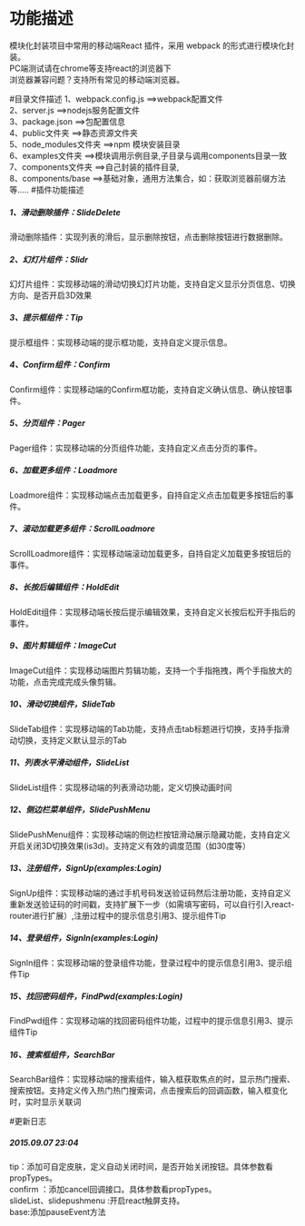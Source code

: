 # 功能描述
模块化封装项目中常用的移动端React 插件，采用 webpack 的形式进行模块化封装。<br/>
PC端测试请在chrome等支持react的浏览器下<br />
浏览器兼容问题？支持所有常见的移动端浏览器。

#目录文件描述
1、webpack.config.js  ==>webpack配置文件<br />
2、server.js          ==>nodejs服务配置文件<br />
3、package.json       ==>包配置信息<br />
4、public文件夹       ==>静态资源文件夹 <br />
5、node_modules文件夹 ==>npm 模块安装目录<br />
6、examples文件夹     ==>模块调用示例目录,子目录与调用components目录一致<br />
7、components文件夹   ==>自己封装的插件目录,<br />
8、components/base    ==>基础对象，通用方法集合，如：获取浏览器前缀方法等.....
#插件功能描述
<h5>1、滑动删除插件：SlideDelete</h5>
<p>滑动删除插件：实现列表的滑后，显示删除按钮，点击删除按钮进行数据删除。<p>
<h5>2、幻灯片组件：Slidr</h5>
<p>幻灯片组件：实现移动端的滑动切换幻灯片功能，支持自定义显示分页信息、切换方向、是否开启3D效果<p>
<h5>3、提示框组件：Tip</h5>
<p>提示框组件：实现移动端的提示框功能，支持自定义提示信息。<p>
<h5>4、Confirm组件：Confirm</h5>
<p>Confirm组件：实现移动端的Confirm框功能，支持自定义确认信息、确认按钮事件。<p>
<h5>5、分页组件：Pager</h5>
<p>Pager组件：实现移动端的分页组件功能，支持自定义点击分页的事件。<p>
<h5>6、加载更多组件：Loadmore</h5>
<p>Loadmore组件：实现移动端点击加载更多，自持自定义点击加载更多按钮后的事件。<p>
<h5>7、滚动加载更多组件：ScrollLoadmore</h5>
<p>ScrollLoadmore组件：实现移动端滚动加载更多，自持自定义加载更多按钮后的事件。<p>
<h5>8、长按后编辑组件：HoldEdit</h5>
<p>HoldEdit组件：实现移动端长按后提示编辑效果，支持自定义长按后松开手指后的事件。<p>
<h5>9、图片剪辑组件：ImageCut</h5>
<p>ImageCut组件：实现移动端图片剪辑功能，支持一个手指拖拽，两个手指放大的功能，点击完成完成头像剪辑。<p>
<h5>10、滑动切换组件，SlideTab</h5>
<p>SlideTab组件：实现移动端的Tab功能，支持点击tab标题进行切换，支持手指滑动切换，支持定义默认显示的Tab<p>
<h5>11、列表水平滑动组件，SlideList</h5>
<p>SlideList组件：实现移动端的列表滑动功能，定义切换动画时间<p>
<h5>12、侧边栏菜单组件，SlidePushMenu</h5>
<p>SlidePushMenu组件：实现移动端的侧边栏按钮滑动展示隐藏功能，支持自定义开启关闭3D切换效果(is3d)。支持定义有效的调度范围（如30度等）<p>
<h5>13、注册组件，SignUp(examples:Login)</h5>
<p>SignUp组件：实现移动端的通过手机号码发送验证码然后注册功能，支持自定义重新发送验证码的时间戳，支持扩展下一步（如需填写密码，可以自行引入react-router进行扩展）,注册过程中的提示信息引用3、提示组件Tip<p>
<h5>14、登录组件，SignIn(examples:Login)</h5>
<p>SignIn组件：实现移动端的登录组件功能，登录过程中的提示信息引用3、提示组件Tip<p>
<h5>15、找回密码组件，FindPwd(examples:Login)</h5>
<p>FindPwd组件：实现移动端的找回密码组件功能，过程中的提示信息引用3、提示组件Tip<p>
<h5>16、搜索框组件，SearchBar</h5>
<p>SearchBar组件：实现移动端的搜索组件，输入框获取焦点的时，显示热门搜索、搜索按钮。支持定义传入热门热门搜索词，点击搜索后的回调函数，输入框变化时，实时显示关联词<p>

#更新日志<br />
<h5>2015.09.07  23:04</h5> 
tip：添加可自定皮肤，定义自动关闭时间，是否开始关闭按钮。具体参数看propTypes。<br />
confirm ：添加cancel回调接口。具体参数看propTypes。<br />
slideList、slidepushmenu :开启react触屏支持。<br />
base:添加pauseEvent方法

